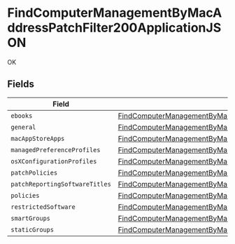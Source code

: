 # FindComputerManagementByMacAddressPatchFilter200ApplicationJSON

OK


## Fields

| Field                                                                                                                                                                                                                   | Type                                                                                                                                                                                                                    | Required                                                                                                                                                                                                                | Description                                                                                                                                                                                                             |
| ----------------------------------------------------------------------------------------------------------------------------------------------------------------------------------------------------------------------- | ----------------------------------------------------------------------------------------------------------------------------------------------------------------------------------------------------------------------- | ----------------------------------------------------------------------------------------------------------------------------------------------------------------------------------------------------------------------- | ----------------------------------------------------------------------------------------------------------------------------------------------------------------------------------------------------------------------- |
| `ebooks`                                                                                                                                                                                                                | [FindComputerManagementByMacAddressPatchFilter200ApplicationJSONEbooks](../../models/operations/findcomputermanagementbymacaddresspatchfilter200applicationjsonebooks.md)[]                                             | :heavy_minus_sign:                                                                                                                                                                                                      | N/A                                                                                                                                                                                                                     |
| `general`                                                                                                                                                                                                               | [FindComputerManagementByMacAddressPatchFilter200ApplicationJSONGeneral](../../models/operations/findcomputermanagementbymacaddresspatchfilter200applicationjsongeneral.md)                                             | :heavy_minus_sign:                                                                                                                                                                                                      | N/A                                                                                                                                                                                                                     |
| `macAppStoreApps`                                                                                                                                                                                                       | [FindComputerManagementByMacAddressPatchFilter200ApplicationJSONMacAppStoreApps](../../models/operations/findcomputermanagementbymacaddresspatchfilter200applicationjsonmacappstoreapps.md)[]                           | :heavy_minus_sign:                                                                                                                                                                                                      | N/A                                                                                                                                                                                                                     |
| `managedPreferenceProfiles`                                                                                                                                                                                             | [FindComputerManagementByMacAddressPatchFilter200ApplicationJSONManagedPreferenceProfiles](../../models/operations/findcomputermanagementbymacaddresspatchfilter200applicationjsonmanagedpreferenceprofiles.md)[]       | :heavy_minus_sign:                                                                                                                                                                                                      | N/A                                                                                                                                                                                                                     |
| `osXConfigurationProfiles`                                                                                                                                                                                              | [FindComputerManagementByMacAddressPatchFilter200ApplicationJSONOsXConfigurationProfiles](../../models/operations/findcomputermanagementbymacaddresspatchfilter200applicationjsonosxconfigurationprofiles.md)[]         | :heavy_minus_sign:                                                                                                                                                                                                      | N/A                                                                                                                                                                                                                     |
| `patchPolicies`                                                                                                                                                                                                         | [FindComputerManagementByMacAddressPatchFilter200ApplicationJSONPatchPolicies](../../models/operations/findcomputermanagementbymacaddresspatchfilter200applicationjsonpatchpolicies.md)[]                               | :heavy_minus_sign:                                                                                                                                                                                                      | N/A                                                                                                                                                                                                                     |
| `patchReportingSoftwareTitles`                                                                                                                                                                                          | [FindComputerManagementByMacAddressPatchFilter200ApplicationJSONPatchReportingSoftwareTitles](../../models/operations/findcomputermanagementbymacaddresspatchfilter200applicationjsonpatchreportingsoftwaretitles.md)[] | :heavy_minus_sign:                                                                                                                                                                                                      | N/A                                                                                                                                                                                                                     |
| `policies`                                                                                                                                                                                                              | [FindComputerManagementByMacAddressPatchFilter200ApplicationJSONPolicies](../../models/operations/findcomputermanagementbymacaddresspatchfilter200applicationjsonpolicies.md)[]                                         | :heavy_minus_sign:                                                                                                                                                                                                      | N/A                                                                                                                                                                                                                     |
| `restrictedSoftware`                                                                                                                                                                                                    | [FindComputerManagementByMacAddressPatchFilter200ApplicationJSONRestrictedSoftware](../../models/operations/findcomputermanagementbymacaddresspatchfilter200applicationjsonrestrictedsoftware.md)[]                     | :heavy_minus_sign:                                                                                                                                                                                                      | N/A                                                                                                                                                                                                                     |
| `smartGroups`                                                                                                                                                                                                           | [FindComputerManagementByMacAddressPatchFilter200ApplicationJSONSmartGroups](../../models/operations/findcomputermanagementbymacaddresspatchfilter200applicationjsonsmartgroups.md)[]                                   | :heavy_minus_sign:                                                                                                                                                                                                      | N/A                                                                                                                                                                                                                     |
| `staticGroups`                                                                                                                                                                                                          | [FindComputerManagementByMacAddressPatchFilter200ApplicationJSONStaticGroups](../../models/operations/findcomputermanagementbymacaddresspatchfilter200applicationjsonstaticgroups.md)[]                                 | :heavy_minus_sign:                                                                                                                                                                                                      | N/A                                                                                                                                                                                                                     |